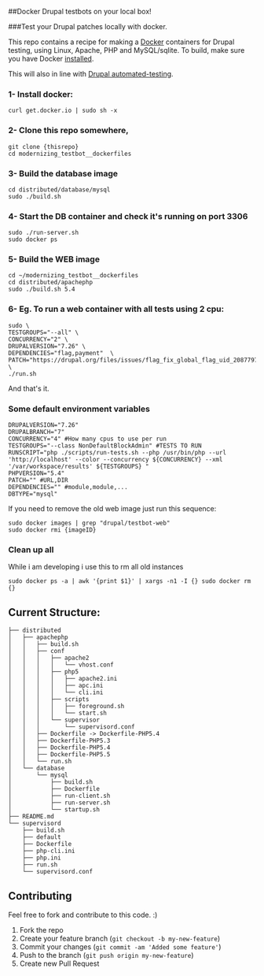 ##Docker Drupal testbots on your local box!

###Test your Drupal patches locally with docker.

This repo contains a recipe for making a [Docker](http://docker.io) containers for Drupal testing, using Linux, Apache, PHP and MySQL/sqlite. 
To build, make sure you have Docker [installed](http://www.docker.io/gettingstarted/).

This will also in line with [Drupal automated-testing](https://drupal.org/automated-testing).


### 1- Install docker:
```
curl get.docker.io | sudo sh -x
```

### 2- Clone this repo somewhere, 
```
git clone {thisrepo}
cd modernizing_testbot__dockerfiles
```
### 3- Build the database image 
```
cd distributed/database/mysql
sudo ./build.sh 
```
### 4- Start the DB container and check it's running on port 3306
```
sudo ./run-server.sh 
sudo docker ps
```

### 5- Build the WEB image
```
cd ~/modernizing_testbot__dockerfiles
cd distributed/apachephp
sudo ./build.sh 5.4
```
### 6- Eg. To run a web container with all tests using 2 cpu:
```
sudo \
TESTGROUPS="--all" \
CONCURRENCY="2" \
DRUPALVERSION="7.26" \
DEPENDENCIES="flag,payment"  \
PATCH="https://drupal.org/files/issues/flag_fix_global_flag_uid_2087797_3.patch,sites/all/modules/flag;https://drupal.org/files/issues/payment_2114785_8.patch,sites/all/modules/payment" \
./run.sh 
```
And that's it.


### Some default environment variables

```
DRUPALVERSION="7.26"
DRUPALBRANCH="7"
CONCURRENCY="4" #How many cpus to use per run
TESTGROUPS="--class NonDefaultBlockAdmin" #TESTS TO RUN
RUNSCRIPT="php ./scripts/run-tests.sh --php /usr/bin/php --url 'http://localhost' --color --concurrency ${CONCURRENCY} --xml '/var/workspace/results' ${TESTGROUPS} "
PHPVERSION="5.4"
PATCH="" #URL,DIR
DEPENDENCIES="" #module,module,...
DBTYPE="mysql"
```

If you need to remove the old web image just run this sequence:
```
sudo docker images | grep "drupal/testbot-web"
sudo docker rmi {imageID}
```

### Clean up all 
While i am developing i use this to rm all old instances
```
sudo docker ps -a | awk '{print $1}' | xargs -n1 -I {} sudo docker rm {}
``` 

## Current Structure:
```
├── distributed
│   ├── apachephp
│   │   ├── build.sh
│   │   ├── conf
│   │   │   ├── apache2
│   │   │   │   └── vhost.conf
│   │   │   ├── php5
│   │   │   │   ├── apache2.ini
│   │   │   │   ├── apc.ini
│   │   │   │   └── cli.ini
│   │   │   ├── scripts
│   │   │   │   ├── foreground.sh
│   │   │   │   └── start.sh
│   │   │   └── supervisor
│   │   │       └── supervisord.conf
│   │   ├── Dockerfile -> Dockerfile-PHP5.4
│   │   ├── Dockerfile-PHP5.3
│   │   ├── Dockerfile-PHP5.4
│   │   ├── Dockerfile-PHP5.5
│   │   └── run.sh
│   └── database
│       └── mysql
│           ├── build.sh
│           ├── Dockerfile
│           ├── run-client.sh
│           ├── run-server.sh
│           └── startup.sh
├── README.md
└── supervisord
    ├── build.sh
    ├── default
    ├── Dockerfile
    ├── php-cli.ini
    ├── php.ini
    ├── run.sh
    └── supervisord.conf
```

## Contributing
Feel free to fork and contribute to this code. :)

1. Fork the repo
2. Create your feature branch (`git checkout -b my-new-feature`)
3. Commit your changes (`git commit -am 'Added some feature'`)
4. Push to the branch (`git push origin my-new-feature`)
5. Create new Pull Request


